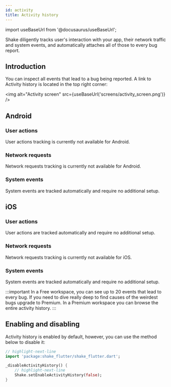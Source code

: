```yaml
---
id: activity
title: Activity history
---
```

import useBaseUrl from '@docusaurus/useBaseUrl';

Shake diligently tracks user's interaction with your app, their network traffic and system events,
and automatically attaches all of those to every bug report.

## Introduction
You can inspect all events that lead to a bug being reported.
A link to Activity history is located in the top right corner:

<img
  alt="Activity screen"
  src={useBaseUrl('screens/activity_screen.png')}
/>

## Android
### User actions
User actions tracking is currently not available for Android.

### Network requests
Network requests tracking is currently not available for Android.

### System events
System events are tracked automatically and require no additional setup.

## iOS
### User actions
User actions are tracked automatically and require no additional setup.

### Network requests
Network requests tracking is currently not available for iOS.

### System events
System events are tracked automatically and require no additional setup.

:::important
In a Free workspace, you can see up to 20 events that lead to every bug.
 If you need to dive really deep to find causes of the weirdest bugs upgrade to Premium.
  In a Premium workspace you can browse the entire activity history.
:::

## Enabling and disabling
Activity history is enabled by default, however, you can use the method below to disable it:

```dart title="lib/main.dart"
// highlight-next-line
import 'package:shake_flutter/shake_flutter.dart';

_disableActivityHistory() {
    // highlight-next-line
    Shake.setEnableActivityHistory(false);
}
```
